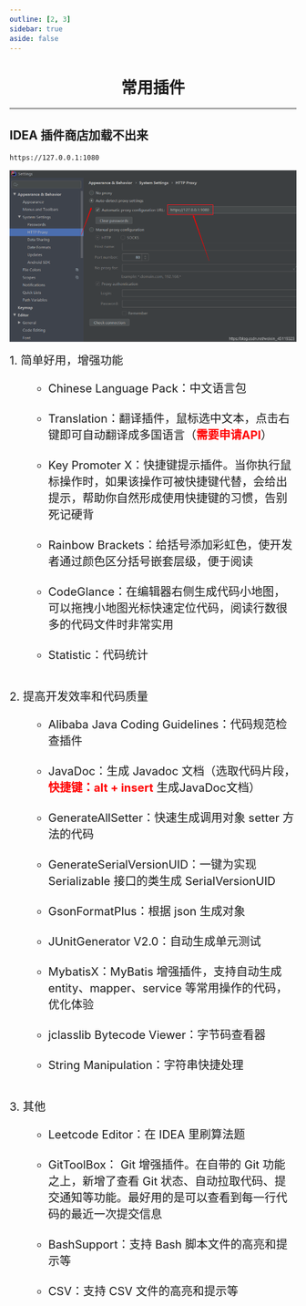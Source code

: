 ```yaml
---
outline: [2, 3]
sidebar: true
aside: false
---
```


<h1 style="text-align: center; font-weight: bold;">常用插件</h1>

---

## IDEA 插件商店加载不出来

```bash
https://127.0.0.1:1080
```

![alt text](IDEA插件加载失败.png)

<div style="font-size:20px">
    1. 简单好用，增强功能
    <ul>
        <ul>
            <li>Chinese Language Pack：中文语言包</li>
            <br/>
            <li>Translation：翻译插件，鼠标选中文本，点击右键即可自动翻译成多国语言（<span style="color:red;font-weight:bold">需要申请API</span>）</li>
            <br/>
            <li>Key Promoter X：快捷键提示插件。当你执行鼠标操作时，如果该操作可被快捷键代替，会给出提示，帮助你自然形成使用快捷键的习惯，告别死记硬背</li>
            <br/>
            <li>Rainbow Brackets：给括号添加彩虹色，使开发者通过颜色区分括号嵌套层级，便于阅读</li>
            <br/>
            <li>CodeGlance：在编辑器右侧生成代码小地图，可以拖拽小地图光标快速定位代码，阅读行数很多的代码文件时非常实用</li>
            <br/>
            <li>Statistic：代码统计</li>
        </ul>
    </ul>
    <br/>
    2. 提高开发效率和代码质量
    <ul>
        <ul>
            <li>Alibaba Java Coding Guidelines：代码规范检查插件</li>
            <br/>
            <li>JavaDoc：生成 Javadoc 文档（选取代码片段，<span style = "color:red;font-weight:bold">快捷键：alt + insert</span> 生成JavaDoc文档）</li>
            <br/>
            <li>GenerateAllSetter：快速生成调用对象 setter 方法的代码</li>
            <br/>
            <li>GenerateSerialVersionUID：一键为实现 Serializable 接口的类生成 SerialVersionUID</li>
            <br/>
            <li>GsonFormatPlus：根据 json 生成对象</li>
            <br/>
            <li>JUnitGenerator V2.0：自动生成单元测试</li>
            <br/>
            <li>MybatisX：MyBatis 增强插件，支持自动生成 entity、mapper、service 等常用操作的代码，优化体验</li>
            <br/>
            <li>jclasslib Bytecode Viewer：字节码查看器</li>
            <br/>
            <li>String Manipulation：字符串快捷处理</li>
            <br/>
        </ul>
    </ul>
    3. 其他
    <ul>
        <ul>
            <li>Leetcode Editor：在 IDEA 里刷算法题</li>
            <br/>
            <li>GitToolBox： Git 增强插件。在自带的 Git 功能之上，新增了查看 Git 状态、自动拉取代码、提交通知等功能。最好用的是可以查看到每一行代码的最近一次提交信息</li>
            <br/>
            <li>BashSupport：支持 Bash 脚本文件的高亮和提示等</li>
            <br/>
            <li>CSV：支持 CSV 文件的高亮和提示等</li>
            <br/>
        </ul>
    </ul>
</div>

